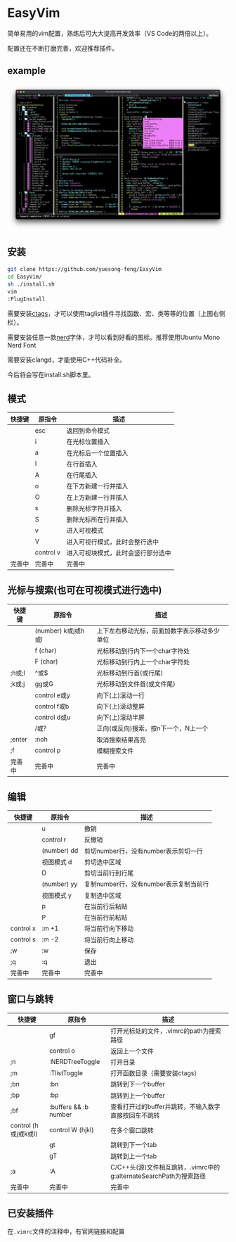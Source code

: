 # EasyVim
简单易用的vim配置，熟练后可大大提高开发效率（VS Code的两倍以上）。

配置还在不断打磨完善，欢迎推荐插件。

## example
![EasyVim](./example.jpg)

## 安装
```bash
git clone https://github.com/yuesong-feng/EasyVim
cd EasyVim/
sh ./install.sh
vim
:PlugInstall
```
需要安装[ctags](http://ctags.sourceforge.net)，才可以使用taglist插件寻找函数、宏、类等等的位置（上图右侧栏）。

需要安装任意一款[nerd](https://github.com/ryanoasis/nerd-fonts)字体，才可以看到好看的图标。推荐使用Ubuntu Mono Nerd Font

需要安装clangd，才能使用C++代码补全。

今后将会写在install.sh脚本里。

## 模式
| 快捷键 | 原指令 | 描述
| ----- | ----- | ----  
||esc|返回到命令模式
||i|在光标位置插入
||a|在光标后一个位置插入
||I|在行首插入
||A|在行尾插入
||o|在下方新建一行并插入
||O|在上方新建一行并插入
||s|删除光标字符并插入
||S|删除光标所在行并插入
||v|进入可视模式
||V|进入可视行模式，此时会整行选中
||control v|进入可视块模式，此时会竖行部分选中
|完善中|完善中|完善中

## 光标与搜索(也可在可视模式进行选中)
| 快捷键 | 原指令 | 描述
| ----- | ----- | ----  
||(number) k或j或h或l|上下左右移动光标，前面加数字表示移动多少单位
||f (char)|光标移动到行内下一个char字符处
||F (char)|光标移动到行内上一个char字符处
|;h或;l|^或$|光标移动到行首(或行尾)
|;k或;j|gg或G|光标移动到文件首(或文件尾)
||control e或y|向下(上)滚动一行
||control f或b|向下(上)滚动整屏
||control d或u|向下(上)滚动半屏
||/或?|正向(或反向)搜索，按n下一个，N上一个
|;enter|:noh|取消搜索结果高亮
|;f|control p|模糊搜索文件
|完善中|完善中|完善中

## 编辑
| 快捷键 | 原指令 | 描述
| ----- | ----- | ----  
||u|撤销
||control r|反撤销
||(number) dd|剪切number行，没有number表示剪切一行
||视图模式 d|剪切选中区域
||D|剪切当前行到行尾
||(number) yy|复制number行，没有number表示复制当前行
||视图模式 y|复制选中区域
||p|在当前行后粘贴
||P|在当前行前粘贴
|control x|:m +1|将当前行向下移动
|control s|:m -2|将当前行向上移动
|;w|:w|保存
|;q|:q|退出
|完善中|完善中|完善中

## 窗口与跳转
| 快捷键 | 原指令 | 描述
| ----- | ----- | ----  
||gf|打开光标处的文件，.vimrc的path为搜索路径
||control o|返回上一个文件
|;n|:NERDTreeToggle|打开目录
|;m|:TlistToggle|打开函数目录（需要安装ctags）
|;bn|:bn|跳转到下一个buffer
|;bp|:bp|跳转到上一个buffer
|;bf|:buffers && :b number|查看打开过的buffer并跳转，不输入数字直接按回车不跳转
|control (h或j或k或l)|control W (hjkl)|在多个窗口跳转
||gt|跳转到下一个tab
||gT|跳转到上一个tab
|;a|:A|C/C++头(源)文件相互跳转，.vimrc中的g:alternateSearchPath为搜索路径
|完善中|完善中|完善中

## 已安装插件
在`.vimrc`文件的注释中，有官网链接和配置
